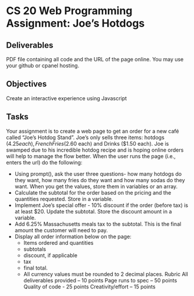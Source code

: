 # CS 20 Web Programming Assignment: Joe’s Hotdogs
## Deliverables
PDF file containing all code and the URL of the page online.  You may use your github or cpanel 
hosting.
## Objectives
Create an interactive experience using Javascript
## Tasks
Your assignment is to create a web page to get an order for a new café called “Joe’s Hotdog 
Stand”.  Joe’s only sells three items: hotdogs ($4.25 each), French Fries ($2.60 each) and Drinks 
($1.50 each).  Joe is swamped due to his incredible hotdog recipe and is hoping online orders will 
help to manage the flow better.
When the user runs the page (i.e., enters the url) do the following:
- Using prompt(), ask the user three questions- how many hotdogs do they want, how many 
fries do they want and how many sodas do they want.  When you get the values, store 
them in variables or an array.
- Calculate the subtotal for the order based on the pricing and the quantities requested. Store in a variable.
- Implement Joe’s special offer - 10% discount if the order (before tax) is at least $20.  Update the subtotal.  Store the discount amount in a variable.
- Add 6.25% Massachusetts meals tax to the subtotal.  This is the final amount the customer will need to pay.
- Display all order information below on the page:  
  - Items ordered and quantities
  - subtotals
  - discount, if applicable
  - tax
  - final total.  
  - All currency values must be rounded to 2 decimal places.
Rubric
All deliverables provided – 10 points
Page runs to spec – 50 points
Quality of code -  25 points
Creativity/effort – 15 points
